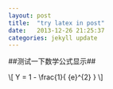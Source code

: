 ```yaml
---
layout: post
title:  "try latex in post"
date:   2013-12-26 21:25:37
categories: jekyll update
---
```


##测试一下数学公式显示##

\\[ Y = 1 - \frac{1}{ {e}^{2} } \\]
